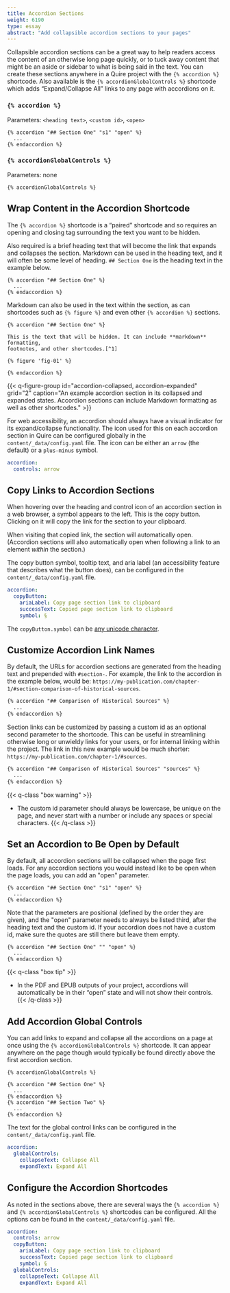 ```yaml
---
title: Accordion Sections
weight: 6190
type: essay
abstract: "Add collapsible accordion sections to your pages"
---
```


Collapsible accordion sections can be a great way to help readers access the content of an otherwise long page quickly, or to tuck away content that might be an aside or sidebar to what is being said in the text. You can create these sections anywhere in a Quire project with the `{% accordion %}` shortcode. Also available is the `{% accordionGlobalControls %}` shortcode which adds “Expand/Collapse All” links to any page with accordions on it.

### **`{% accordion %}`**

Parameters: `<heading text>`, `<custom id>`, `<open>`

```
{% accordion "## Section One" "s1" "open" %}
  ...
{% endaccordion %}
```

### **`{% accordionGlobalControls %}`**

Parameters: none

```
{% accordionGlobalControls %}
```

## Wrap Content in the Accordion Shortcode

The `{% accordion %}` shortcode is a “paired” shortcode and so requires an opening and closing tag surrounding the text you want to be hidden.

Also required is a brief heading text that will become the link that expands and collapses the section. Markdown can be used in the heading text, and it will often be some level of heading. `## Section One` is the heading text in the example below.

```
{% accordion "## Section One" %}
  ...
{% endaccordion %}
```

Markdown can also be used in the text within the section, as can shortcodes such as `{% figure %}` and even other `{% accordion %}` sections.

```
{% accordion "## Section One" %}

This is the text that will be hidden. It can include **markdown** formatting, 
footnotes, and other shortcodes.[^1]

{% figure 'fig-01' %}

{% endaccordion %}
```

{{< q-figure-group id="accordion-collapsed, accordion-expanded" grid="2" caption="An example accordion section in its collapsed and expanded states. Accordion sections can include Markdown formatting as well as other shortcodes." >}}

For web accessibility, an accordion should always have a visual indicator for its expand/collapse functionality. The icon used for this on each accordion section in Quire can be configured globally in the `content/_data/config.yaml` file. The icon can be either an `arrow` (the default) or a `plus-minus` symbol.

```yaml
accordion:
  controls: arrow
```

## Copy Links to Accordion Sections

When hovering over the heading and control icon of an accordion section in a web browser, a symbol appears to the left. This is the copy button. Clicking on it will copy the link for the section to your clipboard. 

When visiting that copied link, the section will automatically open. (Accordion sections will also automatically open when following a link to an element *within* the section.)

The copy button symbol, tooltip text, and aria label (an accessibility feature that describes what the button does), can be configured in the `content/_data/config.yaml` file.

```yaml
accordion:
  copyButton:
    ariaLabel: Copy page section link to clipboard
    successText: Copied page section link to clipboard
    symbol: §
```

The `copyButton.symbol` can be [any unicode character](https://unicode-table.com).

## Customize Accordion Link Names

By default, the URLs for accordion sections are generated from the heading text and prepended with `#section-`. For example, the link to the accordion in the example below, would be: `https://my-publication.com/chapter-1/#section-comparison-of-historical-sources`. 

```md
{% accordion "## Comparison of Historical Sources" %}
  ...
{% endaccordion %}
```

Section links can be customized by passing a custom id as an optional second parameter to the shortcode. This can be useful in streamlining otherwise long or unwieldy links for your users, or for internal linking within the project. The link in this new example would be much shorter: `https://my-publication.com/chapter-1/#sources`.

```md
{% accordion "## Comparison of Historical Sources" "sources" %}
  ...
{% endaccordion %}
```

{{< q-class "box warning" >}}
- The custom id parameter should always be lowercase, be unique on the page, and never start with a number or include any spaces or special characters.
{{< /q-class >}}

## Set an Accordion to Be Open by Default

By default, all accordion sections will be collapsed when the page first loads. For any accordion sections you would instead like to be open when the page loads, you can add an "open" parameter.

```
{% accordion "## Section One" "s1" "open" %}
  ...
{% endaccordion %}
```

Note that the parameters are positional (defined by the order they are given), and the "open" parameter needs to always be listed third, after the heading text and the custom id. If your accordion does not have a custom id, make sure the quotes are still there but leave them empty.

```
{% accordion "## Section One" "" "open" %}
  ...
{% endaccordion %}
```

{{< q-class "box tip" >}}
- In the PDF and EPUB outputs of your project, accordions will automatically be in their “open” state and will not show their controls.
{{< /q-class >}}


## Add Accordion Global Controls

You can add links to expand and collapse all the accordions on a page at once using the `{% accordionGlobalControls %}` shortcode. It can appear anywhere on the page though would typically be found directly above the first accordion section.

```
{% accordionGlobalControls %}

{% accordion "## Section One" %}
  ...
{% endaccordion %}
{% accordion "## Section Two" %}
  ...
{% endaccordion %}
```

The text for the global control links can be configured in the `content/_data/config.yaml` file.

```yaml
accordion:
  globalControls:
    collapseText: Collapse All
    expandText: Expand All
```

## Configure the Accordion Shortcodes

As noted in the sections above, there are several ways the `{% accordion %}` and `{% accordionGlobalControls %}` shortcodes can be configured. All the options can be found in the `content/_data/config.yaml` file.

```yaml
accordion:
  controls: arrow
  copyButton:
    ariaLabel: Copy page section link to clipboard
    successText: Copied page section link to clipboard
    symbol: §
  globalControls:
    collapseText: Collapse All
    expandText: Expand All
```
